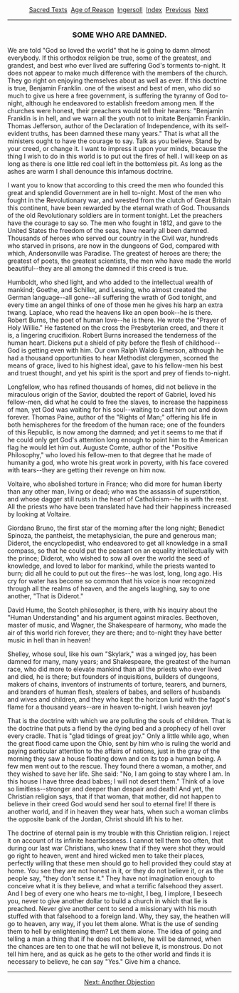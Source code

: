 <body>
 <center>
 <a href="../../../index.htm">Sacred Texts</a> 
 <a href="../../index.htm">Age of Reason</a> 
 <a href="../index.htm">Ingersoll</a> 
 <a href="index.htm">Index</a> 
 <a href="i0164.htm">Previous</a> 
 <a href="i0166.htm">Next</a> 
 </center>
 <hr>
 
 <h3 align="CENTER">SOME WHO ARE DAMNED.</h3>
 <p>We are told "God so loved the world" that he is going to damn almost everybody. If this orthodox religion be true, some of the greatest, and grandest, and best who ever lived are suffering God's torments to-night. It does not appear to make much difference with the members of the church. They go right on enjoying themselves about as well as ever. If this doctrine is true, Benjamin Franklin. one of the wisest and best of men, who did so much to give us here a free government, is suffering the tyranny of God to-night, although he endeavored to establish freedom among men. If the churches were honest, their preachers would tell their hearers: "Benjamin Franklin is in hell, and we warn all the youth not to imitate Benjamin Franklin. Thomas Jefferson, author of the Declaration of Independence, with its self-evident truths, has been damned these many years." That is what all the ministers ought to have the courage to say. Talk as you believe. Stand by your creed, or change it. I want to impress it upon your minds, because the thing I wish to do in this world is to put out the fires of hell. I will keep on as long as there is one little red coal left in the bottomless pit. As long as the ashes are warm I shall denounce this infamous doctrine.</p>
 <p>I want you to know that according to this creed the men who founded this great and splendid Government are in hell to-night. Most of the men who fought in the Revolutionary war, and wrested from the clutch of Great Britain this continent, have been rewarded by the eternal wrath of God. Thousands of the old Revolutionary soldiers are in torment tonight. Let the preachers have the courage to say so. The men who fought in 1812, and gave to the United States the freedom of the seas, have nearly all been damned. Thousands of heroes who served our country in the Civil war, hundreds who starved in prisons, are now in the dungeons of God, compared with which, Andersonville was Paradise. The greatest of heroes are there; the greatest of poets, the greatest scientists, the men who have made the world beautiful--they are all among the damned if this creed is true.</p>
 <p>Humboldt, who shed light, and who added to the intellectual wealth of mankind; Goethe, and Schiller, and Lessing, who almost created the German language--all gone--all suffering the wrath of God tonight, and every time an angel thinks of one of those men he gives his harp an extra twang. Laplace, who read the heavens like an open book--he is there. Robert Burns, the poet of human love--he is there. He wrote the "Prayer of Holy Willie." He fastened on the cross the Presbyterian creed, and there it is, a lingering crucifixion. Robert Burns increased the tenderness of the human heart. Dickens put a shield of pity before the flesh of childhood--God is getting even with him. Our own Ralph Waldo Emerson, although he had a thousand opportunities to hear Methodist clergymen, scorned the means of grace, lived to his highest ideal, gave to his fellow-men his best and truest thought, and yet his spirit is the sport and prey of fiends to-night.</p>
 <p>Longfellow, who has refined thousands of homes, did not believe in the miraculous origin of the Savior, doubted the report of Gabriel, loved his fellow-men, did what he could to free the slaves, to increase the happiness of man, yet God was waiting for his soul--waiting to cast him out and down forever. Thomas Paine, author of the "Rights of Man;" offering his life in both hemispheres for the freedom of the human race; one of the founders of this Republic, is now among the damned; and yet it seems to me that if he could only get God's attention long enough to point him to the American flag he would let him out. Auguste Comte, author of the "Positive Philosophy," who loved his fellow-men to that degree that he made of humanity a god, who wrote his great work in poverty, with his face covered with tears--they are getting their revenge on him now.</p>
 <p>Voltaire, who abolished torture in France; who did more for human liberty than any other man, living or dead; who was the assassin of superstition, and whose dagger still rusts in the heart of Catholicism--he is with the rest. All the priests who have been translated have had their happiness increased by looking at Voltaire.</p>
 <p>Giordano Bruno, the first star of the morning after the long night; Benedict Spinoza, the pantheist, the metaphysician, the pure and generous man; Diderot, the encyclopedist, who endeavored to get all knowledge in a small compass, so that he could put the peasant on an equality intellectually with the prince; Diderot, who wished to sow all over the world the seed of knowledge, and loved to labor for mankind, while the priests wanted to burn; did all he could to put out the fires--he was lost, long, long ago. His cry for water has become so common that his voice is now recognized through all the realms of heaven, and the angels laughing, say to one another, "That is Diderot."</p>
 <p>David Hume, the Scotch philosopher, is there, with his inquiry about the "Human Understanding" and his argument against miracles. Beethoven, master of music, and Wagner, the Shakespeare of harmony, who made the air of this world rich forever, they are there; and to-night they have better music in hell than in heaven!</p>
 <p>Shelley, whose soul, like his own "Skylark," was a winged joy, has been damned for many, many years; and Shakespeare, the greatest of the human race, who did more to elevate mankind than all the priests who ever lived and died, he is there; but founders of inquisitions, builders of dungeons, makers of chains, inventors of instruments of torture, tearers, and burners, and branders of human flesh, stealers of babes, and sellers of husbands and wives and children, and they who kept the horizon lurid with the fagot's flame for a thousand years--are in heaven to-night. I wish heaven joy!</p>
 <p>That is the doctrine with which we are polluting the souls of children. That is the doctrine that puts a fiend by the dying bed and a prophecy of hell over every cradle. That is "glad tidings of great joy." Only a little while ago, when the great flood came upon the Ohio, sent by him who is ruling the world and paying particular attention to the affairs of nations, just in the gray of the morning they saw a house floating down and on its top a human being. A few men went out to the rescue. They found there a woman, a mother, and they wished to save her life. She said: "No, I am going to stay where I am. In this house I have three dead babes; I will not desert them." Think of a love so limitless--stronger and deeper than despair and death! And yet, the Christian religion says, that if that woman, that mother, did not happen to believe in their creed God would send her soul to eternal fire! If there is another world, and if in heaven they wear hats, when such a woman climbs the opposite bank of the Jordan, Christ should lift his to her.</p>
 <p>The doctrine of eternal pain is my trouble with this Christian religion. I reject it on account of its infinite heartlessness. I cannot tell them too often, that during our last war Christians, who knew that if they were shot they would go right to heaven, went and hired wicked men to take their places, perfectly willing that these men should go to hell provided they could stay at home. You see they are not honest in it, or they do not believe it, or as the people say, "they don't sense it." They have not imagination enough to conceive what it is they believe, and what a terrific falsehood they assert. And I beg of every one who hears me to-night, I beg, I implore, I beseech you, never to give another dollar to build a church in which that lie is preached. Never give another cent to send a missionary with his mouth stuffed with that falsehood to a foreign land. Why, they say, the heathen will go to heaven, any way, if you let them alone. What is the use of sending them to hell by enlightening them? Let them alone. The idea of going and telling a man a thing that if he does not believe, he will be damned, when the chances are ten to one that he will not believe it, is monstrous. Do not tell him here, and as quick as he gets to the other world and finds it is necessary to believe, he can say "Yes." Give him a chance.</p>
 <p></p><hr>
 <center>
 <a href="i0166.htm">Next: Another Objection</a></center>
 </body>
